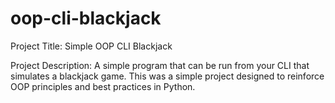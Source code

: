 # oop-cli-blackjack

Project Title: Simple OOP CLI Blackjack

Project Description: A simple program that can be run from your CLI that simulates a blackjack game. This was a simple project designed to reinforce OOP principles and best practices in Python.
